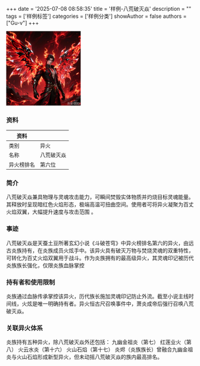 +++
date = '2025-07-08 08:58:35'
title = '样例-八荒破灭焱'
description = ""
tags = ['样例标签']
categories = ['样例分类']
showAuthor = false
authors = ["Gu-v"]
+++

<img alt="img" src="./bahuangpomieyan.png" width="200px" />

### 资料

| 资料 |          |
| ---- | -------- |
| 类别 | 异火   |
| 名称 | 八荒破灭焱 |
| 异火榜排名 | 第六位       |


### 简介

八荒破灭焱兼具物理与灵魂攻击能力，可瞬间焚毁实体物质并灼烧目标灵魂能量。其释放时呈现暗红色火焰形态，极端高温可扭曲空间。使用者可将异火凝聚为百丈火焰双翼，大幅提升速度与攻击范围 。

### 事迹

 八荒破灭焱是天蚕土豆所著玄幻小说《斗破苍穹》中异火榜排名第六的异火，由远古炎族持有，在炎族成员火炫手中。该异火具有破灭万物与焚烧灵魂的双重特性，可转化为百丈火焰双翼用于战斗。作为炎族拥有的最高级异火，其灵魂印记被历代炎族族长强化，仅限炎族血脉掌控

### 持有者和使用限制

炎族通过血脉传承掌控该异火，历代族长施加灵魂印记防止外流。截至小说主线时间线，火炫是唯一明确持有者。异火恒古尺召唤事件中，萧炎成帝后强行召唤八荒破灭焱。

### 关联异火体系

炎族持有五种异火，除八荒破灭焱外还包括：
九幽金祖炎（第七） 
红莲业火（第八）
火云水炎（第十六）
火山石焰（第十七）
炎烬（炎族族长）曾融合九幽金祖炎与火山石焰形成新型异火，但未动摇八荒破灭焱的族内最高排名。
